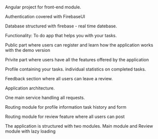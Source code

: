 Angular project for front-end module.

Authentication covered with FirebaseUI

Database structured with firebase - real time datebase.

Functionality: To do app that helps you with your tasks.

Public part where users can register and learn how the application works with the demo version

Privite part where users have all the features offered by the application

Profile containing your tasks.
individual statistics on completed tasks.

Feedback section where all users can leave a review.

Application architecture.

One main service handling all requests.

Routing module for  profile information task history and form

Routing module for review feature where all users can post

Тhe application is structured with two modules. Main module and Review module with lazy loading
